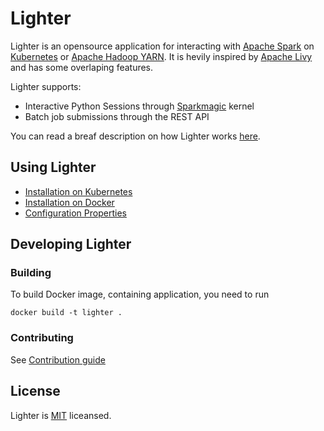 # Lighter

Lighter is an opensource application for interacting with [Apache Spark](https://spark.apache.org/) on [Kubernetes](https://kubernetes.io/) or [Apache Hadoop YARN](https://hadoop.apache.org/docs/current/hadoop-yarn/hadoop-yarn-site/YARN.html). It is hevily inspired by [Apache Livy](https://livy.incubator.apache.org/) and has some overlaping features.

Lighter supports:
- Interactive Python Sessions through [Sparkmagic](https://github.com/jupyter-incubator/sparkmagic) kernel
- Batch job submissions through the REST API

You can read a breaf description on how Lighter works [here](./docs/architecture.md).

## Using Lighter
- [Installation on Kubernetes](./docs/kubernetes.md)
- [Installation on Docker](./docs/docker.md)
- [Configuration Properties](./docs/configuration.md)

## Developing Lighter

### Building

To build Docker image, containing application, you need to run

```
docker build -t lighter .
```

### Contributing

See [Contribution guide](./docs/CONTRIBUTING.md)

## License

Lighter is [MIT](./LICENSE.txt) liceansed.
